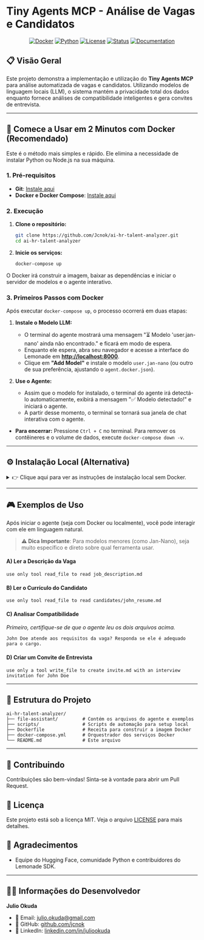 # Tiny Agents MCP - Análise de Vagas e Candidatos

<div align="center">

[![Docker](https://img.shields.io/badge/docker-ready-blue.svg?logo=docker)](docker-compose.yml)
[![Python](https://img.shields.io/badge/python-v3.11+-blue.svg)](https://www.python.org/downloads/)
[![License](https://img.shields.io/badge/license-MIT-green.svg)](LICENSE)
[![Status](https://img.shields.io/badge/status-active-success.svg)](https://github.com/Jcnok/ai-hr-talent-analyzer)
[![Documentation](https://img.shields.io/badge/docs-GitHub%20Pages-blue.svg)](https://jcnok.github.io/ai-hr-talent-analyzer/)

</div>

## 📋 Visão Geral

Este projeto demonstra a implementação e utilização do **Tiny Agents MCP** para análise automatizada de vagas e candidatos. Utilizando modelos de linguagem locais (LLM), o sistema mantém a privacidade total dos dados enquanto fornece análises de compatibilidade inteligentes e gera convites de entrevista.

---

## 🚀 Comece a Usar em 2 Minutos com Docker (Recomendado)

Este é o método mais simples e rápido. Ele elimina a necessidade de instalar Python ou Node.js na sua máquina.

### 1. Pré-requisitos

- **Git**: [Instale aqui](https://git-scm.com/downloads)
- **Docker e Docker Compose**: [Instale aqui](https://docs.docker.com/get-docker/)

### 2. Execução

1.  **Clone o repositório:**
    ```bash
    git clone https://github.com/Jcnok/ai-hr-talent-analyzer.git
    cd ai-hr-talent-analyzer
    ```
2.  **Inicie os serviços:**
    ```bash
    docker-compose up
    ```

O Docker irá construir a imagem, baixar as dependências e iniciar o servidor de modelos e o agente interativo.

### 3. Primeiros Passos com Docker

Após executar `docker-compose up`, o processo ocorrerá em duas etapas:

1.  **Instale o Modelo LLM:**
    *   O terminal do agente mostrará uma mensagem "⏳ Modelo 'user.jan-nano' ainda não encontrado." e ficará em modo de espera.
    *   Enquanto ele espera, abra seu navegador e acesse a interface do Lemonade em **[http://localhost:8000](http://localhost:8000/#model-management)**.
    *   Clique em **"Add Model"** e instale o modelo `user.jan-nano` (ou outro de sua preferência, ajustando o `agent.docker.json`).

2.  **Use o Agente:**
    *   Assim que o modelo for instalado, o terminal do agente irá detectá-lo automaticamente, exibirá a mensagem "✅ Modelo detectado!" e iniciará o agente.
    *   A partir desse momento, o terminal se tornará sua janela de chat interativa com o agente.

- **Para encerrar:** Pressione `Ctrl + C` no terminal. Para remover os contêineres e o volume de dados, execute `docker-compose down -v`.

---

## ⚙️ Instalação Local (Alternativa)

<details>
<summary>👉 Clique aqui para ver as instruções de instalação local sem Docker.</summary>

### 1. Pré-requisitos

- **Git**: [Instale aqui](https://git-scm.com/downloads)
- **Python 3.11+**: [Instale aqui](https://www.python.org/downloads/)
- **Node.js (com npx)**: [Instale aqui](https://nodejs.org/)

### 2. Instalação Automatizada com Scripts

1.  **Clone o repositório:**
    ```bash
    git clone https://github.com/Jcnok/ai-hr-talent-analyzer.git
    cd ai-hr-talent-analyzer
    ```
2.  **Execute o script de setup para o seu sistema:**

    *   **Linux / macOS (usando Terminal):**
        ```bash
        # Dê permissão de execução ao script
        chmod +x ./scripts/setup.sh
        # Execute o script
        ./scripts/setup.sh
        ```

    *   **Windows (usando PowerShell como Administrador):**
        ```powershell
        # Permite a execução de scripts para esta sessão
        Set-ExecutionPolicy -ExecutionPolicy RemoteSigned -Scope Process
        # Execute o script
        .\scripts\setup.ps1
        ```

### 3. Configure e Inicie o Servidor de Modelos

1.  **Inicie o Lemonade Server** em um terminal separado.
    ```bash
    # Ative o ambiente virtual primeiro
    # Linux/macOS: source .venv/bin/activate
    # Windows: .venv\Scripts\activate

    lemonade-server-dev serve
    ```
2.  **Adicione um Modelo GGUF** na interface em **[http://localhost:8000](http://localhost:8000/#model-management)**.
    *   **Name**: `user.jan-nano`
    *   **Checkpoint**: `Menlo/Jan-nano-gguf:jan-nano-4b-Q4_0.gguf`
    *   **Recipe**: `llamacpp`

### 4. Configure o Agente

1.  **Encontre o caminho do `npx`:**
    *   **Windows:** `where.exe npx`
    *   **Linux/macOS:** `which npx`
2.  **Atualize o `file-assistant/agent.json`:** Substitua `"/CAMINHO/DO/NPX"` pelo caminho encontrado.

### 5. Execute o Agente

*   **Linux / macOS:**
    ```bash
    chmod +x ./scripts/run.sh
    ./scripts/run.sh
    ```
*   **Windows (PowerShell):**
    ```powershell
    Set-ExecutionPolicy -ExecutionPolicy RemoteSigned -Scope Process
    .\scripts\run.ps1
    ```

</details>

---

## 🎮 Exemplos de Uso

Após iniciar o agente (seja com Docker ou localmente), você pode interagir com ele em linguagem natural.

> **⚠️ Dica Importante**: Para modelos menores (como Jan-Nano), seja muito específico e direto sobre qual ferramenta usar.

#### A) Ler a Descrição da Vaga
```text
use only tool read_file to read job_description.md
```

#### B) Ler o Currículo do Candidato
```text
use only tool read_file to read candidates/john_resume.md
```

#### C) Analisar Compatibilidade
*Primeiro, certifique-se de que o agente leu os dois arquivos acima.*
```text
John Doe atende aos requisitos da vaga? Responda se ele é adequado para o cargo.
```

#### D) Criar um Convite de Entrevista
```text
use only a tool write_file to create invite.md with an interview invitation for John Doe
```

---

## 📁 Estrutura do Projeto

```
ai-hr-talent-analyzer/
├── file-assistant/         # Contém os arquivos do agente e exemplos
├── scripts/                # Scripts de automação para setup local
├── Dockerfile              # Receita para construir a imagem Docker
├── docker-compose.yml      # Orquestrador dos serviços Docker
└── README.md               # Este arquivo
```

---

## 🤝 Contribuindo

Contribuições são bem-vindas! Sinta-se à vontade para abrir um Pull Request.

## 📄 Licença

Este projeto está sob a licença MIT. Veja o arquivo [LICENSE](LICENSE) para mais detalhes.

## 🙏 Agradecimentos

- Equipe do Hugging Face, comunidade Python e contribuidores do Lemonade SDK.

---

## 👨‍💻 Informações do Desenvolvedor

**Julio Okuda**
- 📧 Email: julio.okuda@gmail.com
- 🐙 GitHub: [github.com/jcnok](https://github.com/jcnok)
- 💼 LinkedIn: [linkedin.com/in/juliookuda](https://linkedin.com/in/juliookuda)